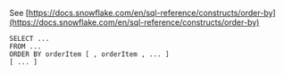 See [https://docs.snowflake.com/en/sql-reference/constructs/order-by](https://docs.snowflake.com/en/sql-reference/constructs/order-by)
```
SELECT ...
FROM ...
ORDER BY orderItem [ , orderItem , ... ]
[ ... ]
```
